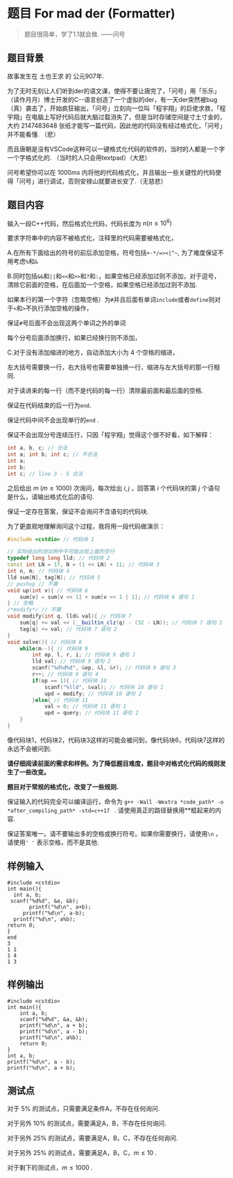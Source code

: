 # 题目 For mad der (Formatter)

> 题目很简单，学了1.1就会做. ——问号

## 题目背景

故事发生在 土也王求 的 公元907年.

为了无时无刻让人们听到der的语文课，使得不要让唐完了，「问号」用「乐乐」（读作月月）博士开发的C--语言创造了一个虚拟的der，有一天der突然被bug（真）袭击了，开始疯狂输出，「问号」立刻向一位叫「程宇翔」的巨佬求救，「程宇翔」在电脑上写好代码后就大脑过载消失了，但是当时存储空间是寸土寸金的，大约 $2147483648$ 张纸才能写一篇代码，因此他的代码没有经过格式化，「问号」并不能看懂. （悲）

而且唐朝是没有VSCode这种可以一键格式化代码的软件的，当时的人都是一个字一个字格式化的. （当时的人只会用textpad）（大悲）

问号希望你可以在 $1000ms$ 内将他的代码格式化，并且输出一些关键性的代码使得「问号」进行调试，否则安禄山就要进长安了.（无慈悲）

## 题目内容

输入一段C++代码，然后格式化代码，代码长度为 $n(n\le10^6)$

要求字符串中的内容不被格式化，注释里的代码需要被格式化，

A.在所有下面给出的符号的前后添加空格，符号包括`+-*/=><|^~`, 为了难度保证不用考虑`%`和`&`

B.同时包括`&&`和`||`和`<<`和`>>`和`?`和`:`，如果空格已经添加过则不添加，对于逗号，清除它前面的空格，在后面加一个空格，如果空格已经添加过则不添加.

如果本行的第一个字符（忽略空格）为`#`并且后面有单词`include`或者`define`则对于`<`和`>`不执行添加空格的操作，

保证`#`号后面不会出现这两个单词之外的单词

每个分号后面添加换行，如果已经换行则不添加，

C.对于没有添加缩进的地方，自动添加大小为 $4$ 个空格的缩进，

左大括号需要换一行，右大括号也需要单独换一行，缩进与左大括号的那一行相同.

对于读进来的每一行（而不是代码的每一行）清除最前面和最后面的空格.

保证在代码结束的后一行为`end`.

保证代码中间不会出现单行的`end` .

保证不会出现分号连续压行，只因「程宇翔」觉得这个很不好看，如下解释：

```cpp
int a, b, c; // 合法
int a; int b; int c; // 不合法
int a;
int b;
int c; // line 3 - 5 合法
```

之后给出 $m\;(m\le 1000)$ 次询问，每次给出 $i,j$ ，回答第 $i$ 个代码块的第 $j$ 个语句是什么，请输出格式化后的语句.

保证一定存在答案，保证不会询问不含语句的代码块.

为了更直观地理解询问这个过程，我将用一段代码做演示：

```cpp
#include <cstdio> // 代码块 1

// 实际给出的测试例中不可能出现上面的空行
typedef long long lld; // 代码块 2
const int LN = 17, N = (1 << LN) + 11; // 代码块 3
int n, m; // 代码块 4
lld sum[N], tag[N]; // 代码块 5
// pushup // 不算
void up(int v){ // 代码块 6
	sum[v] = sum[v << 1] + sum[v << 1 | 1]; // 代码块 6 语句 1
} // 忽略
/*modify*/ // 不算
void modify(int q, lld& val){ // 代码块 7
	sum[q] += val << (__builtin_clz(q) - (32 - LN)); // 代码块 7 语句 1
	tag[q] += val; // 代码块 7 语句 2
}
void solve(){ // 代码块 8
	while(m--){ // 代码块 9
		int op, l, r, i; // 代码块 9 语句 1
		lld val; // 代码块 9 语句 2
		scanf("%d%d%d", &op, &l, &r); // 代码块 9 语句 3
		r++; // 代码块 9 语句 4
		if(op == 1){ // 代码块 10
			scanf("%lld", &val); // 代码块 10 语句 1
			upd = modify; // 代码块 10 语句 2
		}else{ // 代码块 11
			val = 0; // 代码块 11 语句 1
			upd = query; // 代码块 11 语句 2
    }
}

```

像代码块1，代码块2，代码块3这样的可能会被问到，像代码块6，代码块7这样的永远不会被问到.

<b>请仔细阅读前面的需求和样例。为了降低题目难度，题目中对格式化代码的规则发生了一些改变。</b>

<b>题目对于常规的格式化，改变了一些规则.</b>

保证输入的代码完全可以编译运行，命令为 `g++ -Wall -Wextra *code_path* -o *after_compiling_path* -std=c++17 ` . 请使用真正的路径替换用**框起来的内容.

保证答案唯一。请不要输出多的空格或换行符号。如果你需要换行，请使用`\n` ，请使用`' '` 表示空格，而不是其他.

## 样例输入

```
#include <cstdio>
int main(){
  int a, b;       
 scanf("%d%d", &a, &b);         
       printf("%d\n", a+b); 
     printf("%d\n", a-b);           
  printf("%d\n", a%b);
return 0;
}
end
3
1 1
1 4
1 3
```

## 样例输出

```
#include <cstdio>
int main(){
    int a, b;
    scanf("%d%d", &a, &b);
    printf("%d\n", a + b);
    printf("%d\n", a - b);
    printf("%d\n", a%b);
    return 0;
}
int a, b;
printf("%d\n", a - b);
printf("%d\n", a + b);
```

## 测试点

对于 $5\%$ 的测试点，只需要满足条件A，不存在任何询问.

对于另外 $10\%$ 的测试点，需要满足A，B，不存在任何询问.

对于另外 $25\%$ 的测试点，需要满足A，B，C，不存在任何询问.

对于另外 $25\%$ 的测试点，需要满足A，B，C，$m\le10$ .

对于剩下的测试点，$m\le1000$ .

